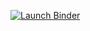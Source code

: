 [![Launch Binder](https://mybinder.org/badge_logo.svg)](https://mybinder.org/v2/gh/YourUser/your-project/main?urlpath=tree/analysis.qmd)
